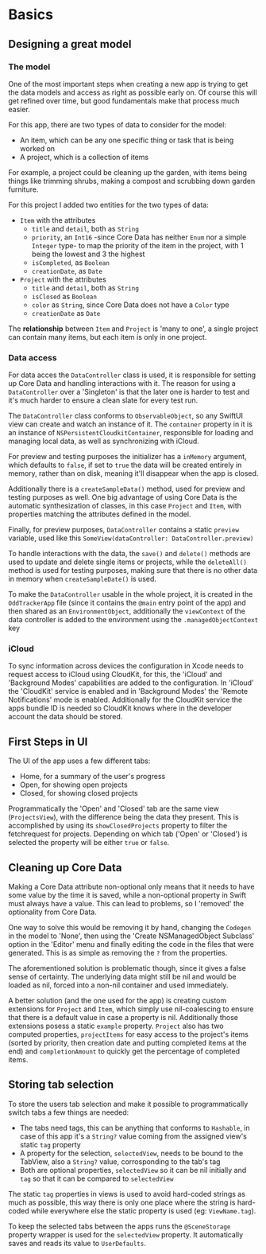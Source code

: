 # Basics

## Designing a great model

### The model

One of the most important steps when creating a new app is trying to get the data models and access as right as possible early on. Of course this will get refined over time, but good fundamentals make that process much easier.

For this app, there are two types of data to consider for the model:

- An item, which can be any one specific thing or task that is being worked on
- A project, which is a collection of items

For example, a project could be cleaning up the garden, with items being things like trimming shrubs, making a compost and scrubbing down garden furniture.

For this project I added two entities for the two types of data:

- `Item` with the attributes
  -  `title` and `detail`, both as `String`
  -  `priority`, an `Int16` -since Core Data has neither `Enum` nor a simple `Integer` type- to map the priority of the item in the project, with 1 being the lowest and 3 the highest
  -  `isCompleted`, as `Boolean`
  -  `creationDate`, as `Date`
- `Project` with the attributes
  - `title` and `detail`, both as `String`
  - `isClosed` as `Boolean`
  - `color` as `String`, since Core Data does not have a `Color` type
  - `creationDate` as `Date`

The **relationship** between `Item` and `Project` is 'many to one', a single project can contain many items, but each item is only in one project.

### Data access

For data acces the `DataController` class is used, it is responsible for setting up Core Data and handling interactions with it. The reason for using a `DataController` over a 'Singleton' is that the later one is harder to test and it's much harder to ensure a clean slate for every test run.

The `DataController` class conforms to `ObservableObject`, so any SwiftUI view can create and watch an instance of it. The `container` property in it is an instance of `NSPersistentCloudkitContainer`, responsible for loading and managing local data, as well as synchronizing with iCloud.

For preview and testing purposes the initializer has a `inMemory` argument, which defaults to `false`, if set to `true` the data will be created entirely in memory, rather than on disk, meaning it'll disappear when the app is closed. 

Additionally there is a `createSampleData()` method, used for preview and testing purposes as well. One big advantage of using Core Data is the automatic synthesization of classes, in this case `Project` and `Item`, with properties matching the attributes defined in the model.

Finally, for preview purposes, `DataController` contains a static `preview` variable, used like this `SomeView(dataController: DataController.preview)`

To handle interactions with the data, the `save()` and `delete()` methods are used to update and delete single items or projects, while the `deleteAll()` method is used for testing purposes, making sure that there is no other data in memory when `createSampleDate()` is used.

To make the `DataController` usable in the whole project, it is created in the `OddTrackerApp` file (since it contains the `@main` entry point of the app) and then shared as an `EnvironmentObject`, additionally the `viewContext` of the data controller is added to the environment using the `.managedObjectContext` key

### iCloud

To sync information across devices the configuration in Xcode needs to request access to iCloud using CloudKit, for this, the 'iCloud' and 'Background Modes' capabilities are added to the configuration. In 'iCloud' the 'CloudKit' service is enabled and in 'Background Modes' the 'Remote Notifications' mode is enabled. Additionally for the CloudKit service the apps bundle ID is needed so CloudKit knows where in the developer account the data should be stored.

## First Steps in UI

The UI of the app uses a few different tabs:

- Home, for a summary of the user's progress
- Open, for showing open projects
- Closed, for showing closed projects

Programmatically the 'Open' and 'Closed' tab are the same view (`ProjectsView`), with the difference being the data they present. This is accomplished by using its `showClosedProjects` property to filter the fetchrequest for projects. Depending on which tab ('Open' or 'Closed') is selected the property will be either `true` or `false`.

## Cleaning up Core Data

Making a Core Data attribute non-optional only means that it needs to have some value by the time it is saved, while a non-optional property in Swift must always have a value. This can lead to problems, so I 'removed' the optionality from Core Data.

One way to solve this would be removing it by hand, changing the `Codegen` in the model to 'None', then using the 'Create NSManagedObject Subclass' option in the 'Editor' menu and finally editing the code in the files that were generated. This is as simple as removing the `?` from the properties. 

The aforementioned solution is problematic though, since it gives a false sense of certainty. The underlying data might still be nil and would be loaded as nil, forced into a non-nil container and used immediately. 

A better solution (and the one used for the app) is creating custom extensions for `Project` and `Item`, which simply use nil-coalescing to ensure that there is a default value in case a property is nil. Additionally those extensions posess a static `example` property. `Project` also has two computed properties, `projectItems` for easy access to the project's items (sorted by priority, then creation date and putting completed items at the end) and `completionAmount` to quickly get the percentage of completed items.

## Storing tab selection

To store the users tab selection and make it possible to programmatically switch tabs a few things are needed:

- The tabs need tags, this can be anything that conforms to `Hashable`, in case of this app it's a `String?` value coming from the assigned view's static `tag` property
- A property for the selection, `selectedView`, needs to be bound to the TabView, also a `String?` value, corrosponding to the tab's tag
- Both are optional properties, `selectedView` so it can be nil initially and `tag` so that it can be compared to `selectedView`

The static `tag` properties in views is used to avoid hard-coded strings as much as possible, this way there is only one place where the string is hard-coded while everywhere else the static property is used (eg: `ViewName.tag`).

To keep the selected tabs between the apps runs the `@SceneStorage` property wrapper is used for the `selectedView` property. It automatically saves and reads its value to `UserDefaults`.
